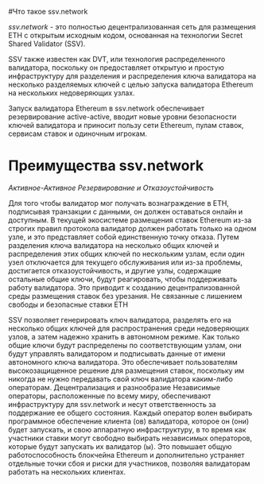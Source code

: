 #Что такое ssv.network

*ssv.network* - это полностью децентрализованная сеть для размещения ETH с открытым исходным кодом, основанная на технологии Secret Shared Validator (SSV).

SSV также известен как DVT, или технология распределенного валидатора, поскольку он предоставляет открытую и простую инфраструктуру для разделения и распределения ключа валидатора на несколько разделяемых ключей с целью запуска валидатора Ethereum на нескольких недоверяющих узлах.

Запуск валидатора Ethereum в ssv.network обеспечивает резервирование active-active, вводит новые уровни безопасности ключей валидатора и приносит пользу сети Ethereum, пулам ставок, сервисам ставок и одиночным игрокам.

# Преимущества ssv.network

*Активное-Активное Резервирование и Отказоустойчивость*

Для того чтобы валидатор мог получать вознаграждение в ETH, подписывая транзакции с данными, он должен оставаться онлайн и доступным. В текущей экосистеме размещения ставок Ethereum из-за строгих правил протокола валидатор должен работать только на одном узле, и это представляет собой единственную точку отказа. Путем разделения ключа валидатора на несколько общих ключей и распределения этих общих ключей по нескольким узлам, если один узел отключается для текущего обслуживания или из-за проблемы, достигается отказоустойчивость, и другие узлы, содержащие остальные общие ключи, будут реагировать, чтобы поддерживать работу валидатора. Это приводит к созданию децентрализованной среды размещения ставок без урезания.
Не связанные с лишением свободы и безопасные ставки ETH

SSV позволяет генерировать ключ валидатора, разделять его на несколько общих ключей для распространения среди недоверяющих узлов, а затем надежно хранить в автономном режиме. Как только общие ключи будут распределены по соответствующим узлам, они будут управлять валидатором и подписывать данные от имени автономного ключа валидатора. Это обеспечивает пользователям высокозащищенное решение для размещения ставок, поскольку им никогда не нужно передавать свой ключ валидатора каким-либо операторам.
Децентрализация и разнообразие
Независимые операторы, расположенные по всему миру, обеспечивают инфраструктуру для ssv.network и несут ответственность за поддержание ее общего состояния. Каждый оператор волен выбирать программное обеспечение клиента (ов) валидатора, которое он (они) будет запускать, и свою аппаратную инфраструктуру, в то время как участники ставки могут свободно выбирать независимых операторов, которые будут запускать их валидатор (ы). Это повышает общую работоспособность блокчейна Ethereum и дополнительно устраняет отдельные точки сбоя и риски для участников, позволяя валидаторам работать на нескольких клиентах.
